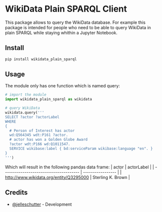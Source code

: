 # WikiData Plain SPARQL Client
This package allows to query the WikiData database. For example this package is intended for people who need to be able to query WikiData in plain SPARQL while staying whithin a Jupyter Notebook.

## Install
```bash
pip install wikidata_plain_sparql
```

## Usage
The module only has one function which is named query:
```python
# import the module
import wikidata_plain_sparql as wikidata

# query WikiData
wikidata.query('''
SELECT ?actor ?actorLabel
WHERE
{
  # Person of Interest has actor
  wd:Q564345 wdt:P161 ?actor.
  # actor has won a Golden Globe Award
  ?actor wdt:P166 wd:Q1011547.
  SERVICE wikibase:label { bd:serviceParam wikibase:language "en". }
}
''')
```
Which will result in the following pandas data frame:
| actor                                   | actorLabel        |
| --------------------------------------- | ----------------- |
| http://www.wikidata.org/entity/Q3295000 | Sterling K. Brown |

## Credits
- [@jelleschutter](https://github.com/jelleschutter/) - Development